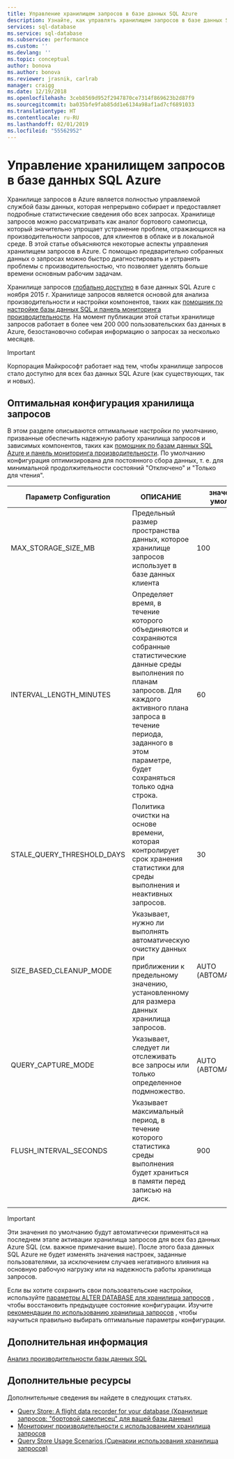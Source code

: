 ```yaml
---
title: Управление хранилищем запросов в базе данных SQL Azure
description: Узнайте, как управлять хранилищем запросов в базе данных SQL Azure
services: sql-database
ms.service: sql-database
ms.subservice: performance
ms.custom: ''
ms.devlang: ''
ms.topic: conceptual
author: bonova
ms.author: bonova
ms.reviewer: jrasnik, carlrab
manager: craigg
ms.date: 12/19/2018
ms.openlocfilehash: 3ceb8569d952f2947870ce7314f869623b2d87f9
ms.sourcegitcommit: ba035bfe9fab85dd1e6134a98af1ad7cf6891033
ms.translationtype: HT
ms.contentlocale: ru-RU
ms.lasthandoff: 02/01/2019
ms.locfileid: "55562952"
---
```

# <a name="operating-the-query-store-in-azure-sql-database"></a>Управление хранилищем запросов в базе данных SQL Azure

Хранилище запросов в Azure является полностью управляемой службой базы данных, которая непрерывно собирает и предоставляет подробные статистические сведения обо всех запросах. Хранилище запросов можно рассматривать как аналог бортового самописца, который значительно упрощает устранение проблем, отражающихся на производительности запросов, для клиентов в облаке и в локальной среде. В этой статье объясняются некоторые аспекты управления хранилищем запросов в Azure. С помощью предварительно собранных данных о запросах можно быстро диагностировать и устранять проблемы с производительностью, что позволяет уделять больше времени основным рабочим задачам. 

Хранилище запросов [глобально доступно](https://azure.microsoft.com/updates/general-availability-azure-sql-database-query-store/) в базе данных SQL Azure с ноября 2015 г. Хранилище запросов является основой для анализа производительности и настройки компонентов, таких как [помощник по настройке базы данных SQL и панель мониторинга производительности](https://azure.microsoft.com/updates/sqldatabaseadvisorga/). На момент публикации этой статьи хранилище запросов работает в более чем 200 000 пользовательских баз данных в Azure, безостановочно собирая информацию о запросах за несколько месяцев.

> [!IMPORTANT]
> Корпорация Майкрософт работает над тем, чтобы хранилище запросов стало доступно для всех баз данных SQL Azure (как существующих, так и новых). 

## <a name="optimal-query-store-configuration"></a>Оптимальная конфигурация хранилища запросов

В этом разделе описываются оптимальные настройки по умолчанию, призванные обеспечить надежную работу хранилища запросов и зависимых компонентов, таких как [помощник по базам данных SQL Azure и панель мониторинга производительности](https://azure.microsoft.com/updates/sqldatabaseadvisorga/). По умолчанию конфигурация оптимизирована для постоянного сбора данных, т. е. для минимальной продолжительности состояний "Отключено" и "Только для чтения".

| Параметр Configuration | ОПИСАНИЕ | значение по умолчанию | Комментарий |
| --- | --- | --- | --- |
| MAX_STORAGE_SIZE_MB |Предельный размер пространства данных, которое хранилище запросов использует в базе данных клиента |100 |Принудительно для новых баз данных |
| INTERVAL_LENGTH_MINUTES |Определяет время, в течение которого объединяются и сохраняются собранные статистические данные среды выполнения по планам запросов. Для каждого активного плана запроса в течение периода, заданного в этом параметре, будет сохраняться только одна строка. |60 |Принудительно для новых баз данных |
| STALE_QUERY_THRESHOLD_DAYS |Политика очистки на основе времени, которая контролирует срок хранения статистики для среды выполнения и неактивных запросов. |30 |Принудительно для новых баз данных и баз данных с предыдущим значением по умолчанию (367) |
| SIZE_BASED_CLEANUP_MODE |Указывает, нужно ли выполнять автоматическую очистку данных при приближении к предельному значению, установленному для размера данных хранилища запросов. |AUTO (АВТОМАТИЧЕСКИ) |Принудительно для всех баз данных |
| QUERY_CAPTURE_MODE |Указывает, следует ли отслеживать все запросы или только определенное подмножество. |AUTO (АВТОМАТИЧЕСКИ) |Принудительно для всех баз данных |
| FLUSH_INTERVAL_SECONDS |Указывает максимальный период, в течение которого статистика среды выполнения будет храниться в памяти перед записью на диск. |900 |Принудительно для новых баз данных |
|  | | | |

> [!IMPORTANT]
> Эти значения по умолчанию будут автоматически применяться на последнем этапе активации хранилища запросов для всех баз данных Azure SQL (см. важное примечание выше). После этого база данных SQL Azure не будет изменять значения настроек, заданные пользователями, за исключением случаев негативного влияния на основную рабочую нагрузку или на надежность работы хранилища запросов.

Если вы хотите сохранить свои пользовательские настройки, используйте [параметры ALTER DATABASE для хранилища запросов](https://msdn.microsoft.com/library/bb522682.aspx) , чтобы восстановить предыдущее состояние конфигурации. Изучите [рекомендации по использованию хранилища запросов](https://msdn.microsoft.com/library/mt604821.aspx) , чтобы научиться правильно выбирать оптимальные параметры конфигурации.

## <a name="next-steps"></a>Дополнительная информация

[Анализ производительности базы данных SQL](sql-database-performance.md)

## <a name="additional-resources"></a>Дополнительные ресурсы

Дополнительные сведения вы найдете в следующих статьях.

- [Query Store: A flight data recorder for your database (Хранилище запросов: "бортовой самописец" для вашей базы данных)](https://azure.microsoft.com/blog/query-store-a-flight-data-recorder-for-your-database)
- [Мониторинг производительности с использованием хранилища запросов](https://msdn.microsoft.com/library/dn817826.aspx)
- [Query Store Usage Scenarios (Сценарии использования хранилища запросов)](https://msdn.microsoft.com/library/mt614796.aspx)
